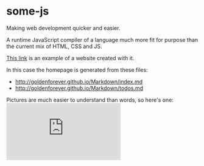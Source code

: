 # some-js

Making web development quicker and easier.

A runtime JavaScript compiler of a language much more fit for purpose than the current mix of HTML, CSS and JS.

[This link](http://goldenforever.github.io) is an example of a website created with it.

In this case the homepage is generated from these files:
  - http://goldenforever.github.io/Markdown/index.md
  - http://goldenforever.github.io/Markdown/todos.md

Pictures are much easier to understand than words, so here's one:
![](http://goldenforever.github.io/images/design.md)

